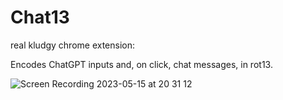 # Chat13
real kludgy chrome extension:

Encodes ChatGPT inputs and, on click, chat messages, in rot13.

![Screen Recording 2023-05-15 at 20 31 12](https://github.com/lumpenspace/Chat13/assets/125578322/fa997bd8-86e7-4156-8b97-74a68baf312f)
